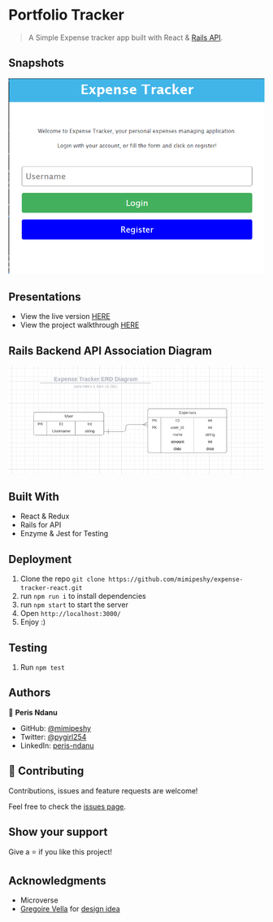 # Portfolio Tracker

> A Simple Expense tracker app built with React & [Rails API](https://github.com/mimipeshy/expense-tracker).

## Snapshots

![image](images/Capture.PNG)

## Presentations

- View the live version [HERE](https://peris-expense-tracker.netlify.app)
- View the project walkthrough [HERE](https://www.loom.com/share/40c7b17100324c5cbb04a6e2bd5fd414)

## Rails Backend API Association Diagram

![image](images/ERD.PNG)

## Built With

- React & Redux
- Rails for API
- Enzyme & Jest for Testing

## Deployment

1. Clone the repo `git clone https://github.com/mimipeshy/expense-tracker-react.git`
2. run `npm run i` to install dependencies
3. run `npm start` to start the server
4. Open `http://localhost:3000/`
5. Enjoy :)

## Testing

1. Run `npm test`

## Authors

👤 **Peris Ndanu**

- GitHub: [@mimipeshy](https://github.com/mimipeshy)
- Twitter: [@pygirl254](https://twitter.com/pygirl254)
- LinkedIn: [peris-ndanu](https://www.linkedin.com/in/peris-ndanu-405083193/)

## 🤝 Contributing

Contributions, issues and feature requests are welcome!

Feel free to check the [issues page](https://github.com/mimipeshy/expense-tracker-react/issues).

## Show your support

Give a ⭐️ if you like this project!

## Acknowledgments

- Microverse
- [Gregoire Vella](https://www.behance.net/gregoirevella) for [design idea](https://www.behance.net/gallery/13271423/Bodytrackit-An-iOs-app-Branding-UX-and-UI)

